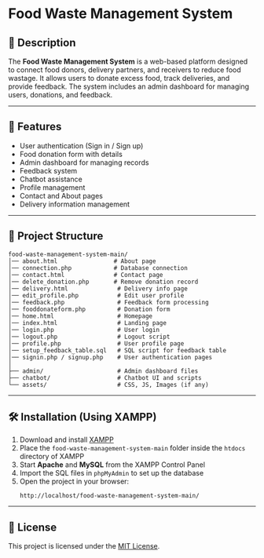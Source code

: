 # Food Waste Management System

## 📌 Description
The **Food Waste Management System** is a web-based platform designed to connect food donors, delivery partners, and receivers to reduce food wastage. It allows users to donate excess food, track deliveries, and provide feedback. The system includes an admin dashboard for managing users, donations, and feedback.

---

## 🚀 Features
- User authentication (Sign in / Sign up)
- Food donation form with details
- Admin dashboard for managing records
- Feedback system
- Chatbot assistance
- Profile management
- Contact and About pages
- Delivery information management

---

## 📂 Project Structure
```plaintext
food-waste-management-system-main/
│── about.html                # About page
│── connection.php            # Database connection
│── contact.html              # Contact page
│── delete_donation.php       # Remove donation record
│── delivery.html              # Delivery info page
│── edit_profile.php           # Edit user profile
│── feedback.php               # Feedback form processing
│── fooddonateform.php         # Donation form
│── home.html                  # Homepage
│── index.html                 # Landing page
│── login.php                  # User login
│── logout.php                 # Logout script
│── profile.php                # User profile page
│── setup_feedback_table.sql   # SQL script for feedback table
│── signin.php / signup.php    # User authentication pages
│
├── admin/                     # Admin dashboard files
├── chatbot/                   # Chatbot UI and scripts
└── assets/                    # CSS, JS, Images (if any)
```

---

## 🛠️ Installation (Using XAMPP)
1. Download and install [XAMPP](https://www.apachefriends.org/)
2. Place the `food-waste-management-system-main` folder inside the `htdocs` directory of XAMPP
3. Start **Apache** and **MySQL** from the XAMPP Control Panel
4. Import the SQL files in `phpMyAdmin` to set up the database
5. Open the project in your browser:
   ```
   http://localhost/food-waste-management-system-main/
   ```

---

## 📜 License
This project is licensed under the [MIT License](LICENSE).
